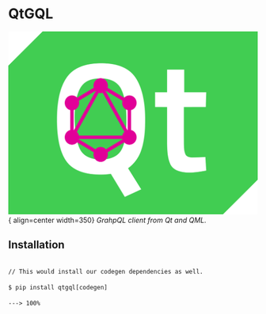 # QtGQL

![Logo](./assets/logo.svg){ align=center width=350}
*GrahpQL client from Qt and QML.*

## Installation

<div class="termy">

```console

// This would install our codegen dependencies as well.

$ pip install qtgql[codegen]

---> 100%
```

</div>



